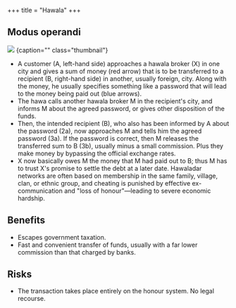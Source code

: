 +++
title = "Hawala"
+++

## Modus operandi
![](../images/hawala.png)
{caption="" class="thumbnail"}

- A customer (A, left-hand side) approaches a hawala broker (X) in one city and gives a sum of money (red arrow) that is to be transferred to a recipient (B, right-hand side) in another, usually foreign, city. Along with the money, he usually specifies something like a password that will lead to the money being paid out (blue arrows). 
- The hawa calls another hawala broker M in the recipient's city, and informs M about the agreed password, or gives other disposition of the funds.
- Then, the intended recipient (B), who also has been informed by A about the password (2a), now approaches M and tells him the agreed password (3a). If the password is correct, then M releases the transferred sum to B (3b), usually minus a small commission. Plus they make money by bypassing the official exchange rates.
- X now basically owes M the money that M had paid out to B; thus M has to trust X's promise to settle the debt at a later date. Hawaladar networks are often based on membership in the same family, village, clan, or ethnic group, and cheating is punished by effective ex-communication and "loss of honour"—leading to severe economic hardship.

## Benefits
- Escapes government taxation.
- Fast and convenient transfer of funds, usually with a far lower commission than that charged by banks.

## Risks
- The transaction takes place entirely on the honour system. No legal recourse.